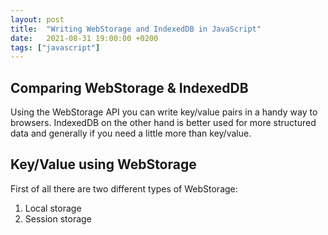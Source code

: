 ```yaml
---
layout: post
title:  "Writing WebStorage and IndexedDB in JavaScript"
date:   2021-08-31 19:00:00 +0200
tags: ["javascript"]
---
```


## Comparing WebStorage & IndexedDB

Using the WebStorage API you can write key/value pairs in a handy way to browsers. IndexedDB on the other hand is better used for more structured data and generally if you need a little more than key/value.

## Key/Value using WebStorage

First of all there are two different types of WebStorage:
1. Local storage
2. Session storage
